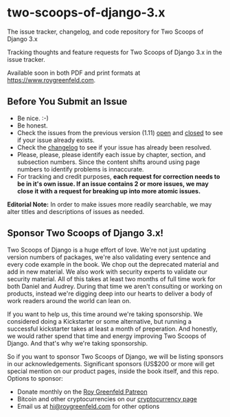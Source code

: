 # two-scoops-of-django-3.x
The issue tracker, changelog, and code repository for Two Scoops of Django 3.x

Tracking thoughts and feature requests for Two Scoops of Django 3.x in the issue tracker.

Available soon in both PDF and print formats at https://www.roygreenfeld.com. 

## Before You Submit an Issue

* Be nice. :-)
* Be honest.
* Check the issues from the previous version (1.11) [open](https://github.com/twoscoops/two-scoops-of-django-1.11/issues?state=open) and [closed](https://github.com/twoscoops/two-scoops-of-django-1.11/issues?state=closed) to see if your issue already exists.
* Check the [changelog](https://github.com/twoscoops/two-scoops-of-django-3.x/blob/master/changelog.md) to see if your issue has already been resolved.
* Please, please, please identify each issue by chapter, section, and subsection numbers. Since the content shifts around using page numbers to identify problems is innaccurate.
* For tracking and credit purposes, **each request for correction needs to be in it's own issue. If an issue contains 2 or more issues, we may close it with a request for breaking up into more atomic issues.**

**Editorial Note:** In order to make issues more readily searchable, we may alter titles and descriptions of issues as needed.

## Sponsor Two Scoops of Django 3.x!

Two Scoops of Django is a huge effort of love. We're not just updating version numbers of packages, we're also validating every sentence and every code example in the book. We chop out the deprecated material and add in new material. We also work with security experts to validate our security material. All of this takes at least two months of full time work for both Daniel and Audrey. During that time we aren't consulting or working on products, instead we're digging deep into our hearts to deliver a body of work readers around the world can lean on.

If you want to help us, this time around we're taking sponsorship. We considered doing a Kickstarter or some alternative, but running a successful kickstarter takes at least a month of preperation. And honestly, we would rather spend that time and energy improving Two Scoops of Django. And that's why we're taking sponsorship.

So if you want to sponsor Two Scoops of Django, we will be listing sponsors in our acknowledgements. Significant sponsors (US$200 or more will get special mention on our product pages, inside the book itself, and this repo. Options to sponsor:

- Donate monthly on the [Roy Greenfeld Patreon](https://www.patreon.com/roygreenfeld)
- Bitcoin and other cryptocurrencies on our [cryptocurrency page](https://commerce.coinbase.com/checkout/f550c9fe-fc26-4a90-bd72-c254a14451e5)
- Email us at [hi@roygreenfeld.com](mailto:hi@roygreenfeld.com?subject=Sponsoring%20Two%20Scoops%20of%20Django) for other options
